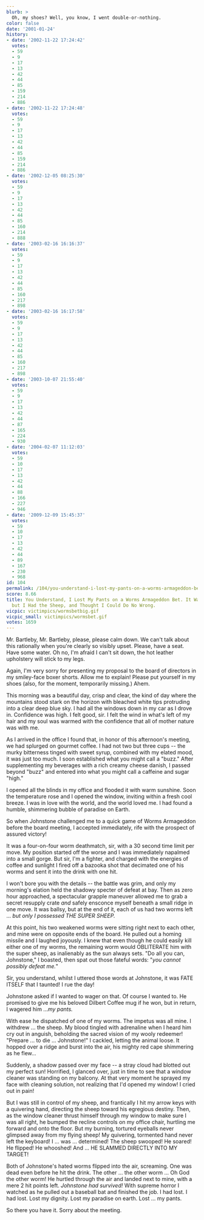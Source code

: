 ```yaml
---
blurb: >
  Oh, my shoes? Well, you know, I went double-or-nothing.
color: false
date: '2001-01-24'
history:
- date: '2002-11-22 17:24:42'
  votes:
  - 59
  - 9
  - 17
  - 13
  - 42
  - 44
  - 85
  - 159
  - 214
  - 886
- date: '2002-11-22 17:24:48'
  votes:
  - 59
  - 9
  - 17
  - 13
  - 42
  - 44
  - 85
  - 159
  - 214
  - 886
- date: '2002-12-05 08:25:30'
  votes:
  - 59
  - 9
  - 17
  - 13
  - 42
  - 44
  - 85
  - 160
  - 214
  - 888
- date: '2003-02-16 16:16:37'
  votes:
  - 59
  - 9
  - 17
  - 13
  - 42
  - 44
  - 85
  - 160
  - 217
  - 898
- date: '2003-02-16 16:17:58'
  votes:
  - 59
  - 9
  - 17
  - 13
  - 42
  - 44
  - 85
  - 160
  - 217
  - 898
- date: '2003-10-07 21:55:40'
  votes:
  - 59
  - 9
  - 17
  - 13
  - 42
  - 44
  - 87
  - 165
  - 224
  - 930
- date: '2004-02-07 11:12:03'
  votes:
  - 59
  - 10
  - 17
  - 13
  - 42
  - 44
  - 88
  - 166
  - 227
  - 946
- date: '2009-12-09 15:45:37'
  votes:
  - 59
  - 10
  - 17
  - 13
  - 42
  - 44
  - 89
  - 167
  - 230
  - 968
id: 104
permalink: /104/you-understand-i-lost-my-pants-on-a-worms-armageddon-bet-it-was-foolish-but-i-had-the-sheep-and-thought-i-could-do-no-wrong/
score: 8.66
title: You Understand, I Lost My Pants on a Worms Armageddon Bet. It Was Foolish,
  but I Had the Sheep, and Thought I Could Do No Wrong.
vicpic: victimpics/wormsbetbig.gif
vicpic_small: victimpics/wormsbet.gif
votes: 1659
---
```


Mr. Bartleby, Mr. Bartleby, please, please calm down. We can't talk
about this rationally when you're clearly so visibly upset. Please, have
a seat. Have some water. Oh no, I'm afraid I can't sit down, the hot
leather upholstery will stick to my legs.

Again, I'm very sorry for presenting my proposal to the board of
directors in my smiley-face boxer shorts. Allow me to explain! Please
put yourself in my shoes (also, for the moment, temporarily missing.)
Ahem.

This morning was a beautiful day, crisp and clear, the kind of day where
the mountains stood stark on the horizon with bleached white tips
protruding into a clear deep blue sky. I had all the windows down in my
car as I drove in. Confidence was high. I felt good, sir. I felt the
wind in what's left of my hair and my soul was warmed with the
confidence that all of mother nature was with me.

As I arrived in the office I found that, in honor of this afternoon's
meeting, we had splurged on gourmet coffee. I had not two but three cups
-- the murky bitterness tinged with sweet syrup, combined with my elated
mood, it was just too much. I soon established what you might call a
"buzz." After supplementing my beverages with a rich creamy cheese
danish, I passed beyond "buzz" and entered into what you might call a
caffeine and sugar "high."

I opened all the blinds in my office and flooded it with warm sunshine.
Soon the temperature rose and I opened the window, inviting within a
fresh cool breeze. I was in love with the world, and the world loved me.
I had found a humble, shimmering bubble of paradise on Earth.

So when Johnstone challenged me to a quick game of Worms Armageddon
before the board meeting, I accepted immediately, rife with the prospect
of assured victory!

It was a four-on-four worm deathmatch, sir, with a 30 second time limit
per move. My position started off the worse and I was immediately
napalmed into a small gorge. But sir, I'm a fighter, and charged with
the energies of coffee and sunlight I fired off a bazooka shot that
decimated one of his worms and sent it into the drink with one hit.

I won't bore you with the details -- the battle was grim, and only my
morning's elation held the shadowy specter of defeat at bay. Then as
zero hour approached, a spectacular grapple maneuver allowed me to grab
a secret resupply crate *and* safely ensconce myself beneath a small
ridge in one move. It was ballsy, but at the end of it, each of us had
two worms left ... *but only I possessed THE SUPER SHEEP.*

At this point, his two weakened worms were sitting right next to each
other, and mine were on opposite ends of the board. He pulled out a
homing missile and I laughed joyously. I knew that even though he could
easily kill either one of my worms, the remaining worm would OBLITERATE
him with the super sheep, as inalienably as the sun always sets. "Do all
you can, Johnstone," I boasted, then spat out those fateful words: "*you
cannot possibly defeat me.*"

Sir, you understand, whilst I uttered those words at Johnstone, it was
FATE ITSELF that I taunted! I rue the day!

Johnstone asked if I wanted to wager on that. Of course I wanted to. He
promised to give me his beloved Dilbert Coffee mug if he won, but in
return, I wagered him ...*my pants.*

With ease he dispatched of one of my worms. The impetus was all mine. I
withdrew ... the sheep. My blood tingled with adrenaline when I heard
him cry out in anguish, beholding the sacred vision of my wooly
redeemer! "Prepare ... to die ... Johnstone!" I cackled, letting the
animal loose. It hopped over a ridge and burst into the air, his mighty
red cape shimmering as he flew...

Suddenly, a shadow passed over my face -- a stray cloud had blotted out
my perfect sun! Horrified, I glanced over, just in time to see that a
window cleaner was standing on my balcony. At that very moment he
sprayed my face with cleaning solution, not realizing that I'd opened my
window! I cried out in pain!

But I was still in control of my sheep, and frantically I hit my arrow
keys with a quivering hand, directing the sheep toward his egregious
destiny. Then, as the window cleaner thrust himself through my window to
make sure I was all right, he bumped the recline controls on my office
chair, hurtling me forward and onto the floor. But my burning, tortured
eyeballs never glimpsed away from my flying sheep! My quivering,
tormented hand never left the keyboard! I ... was ... determined! The
sheep swooped! He soared! He flipped! He whooshed! And ... HE SLAMMED
DIRECTLY INTO MY TARGET!

Both of Johnstone's hated worms flipped into the air, screaming. One was
dead even before he hit the drink. The other ... the other worm ... Oh
God the other worm! He hurtled through the air and landed next to mine,
with a mere 2 hit points left. *Johnstone had survived!* With supreme
horror I watched as he pulled out a baseball bat and finished the job. I
had lost. I had lost. Lost my dignity. Lost my paradise on earth. Lost
... my pants.

So there you have it. Sorry about the meeting.